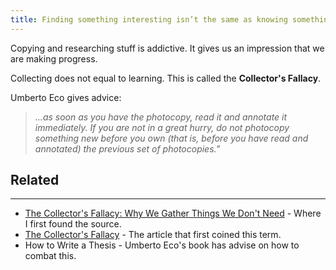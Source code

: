```yaml
---
title: Finding something interesting isn’t the same as knowing something and being able to work with it
---
```


Copying and researching stuff is addictive. It gives us an impression that we are making progress. 

Collecting does not equal to learning. This is called the **Collector's Fallacy**.

Umberto Eco gives advice:
> _…as soon as you have the photocopy, read it and annotate it immediately. If you are not in a great hurry, do not photocopy something new before you own (that is, before you have read and annotated) the previous set of photocopies.”_

## Related
---

- [The Collector's Fallacy: Why We Gather Things We Don't Need](https://observer.com/2017/05/the-collectors-fallacy-why-we-gather-things-we-dont-need/) - Where I first found the source.
- [The Collector's Fallacy](https://zettelkasten.de/posts/collectors-fallacy/) - The article that first coined this term.
-  How to Write a Thesis - Umberto Eco's book has advise on how to combat this.